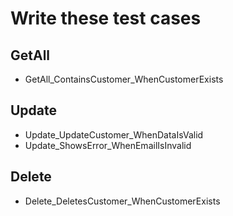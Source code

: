﻿# Write these test cases

## GetAll
- GetAll_ContainsCustomer_WhenCustomerExists

## Update
- Update_UpdateCustomer_WhenDataIsValid
- Update_ShowsError_WhenEmailIsInvalid

## Delete
- Delete_DeletesCustomer_WhenCustomerExists
